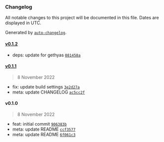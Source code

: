 ### Changelog

All notable changes to this project will be documented in this file. Dates are displayed in UTC.

Generated by [`auto-changelog`](https://github.com/CookPete/auto-changelog).

#### [v0.1.2](https://github.com/gethyas/create-hyas/compare/v0.1.1...v0.1.2)

- deps: update for gethyas [`081458a`](https://github.com/gethyas/create-hyas/commit/081458a7c331e2fd4ea277f4ec3cd95c94db1649)

#### [v0.1.1](https://github.com/gethyas/create-hyas/compare/v0.1.0...v0.1.1)

> 8 November 2022

- fix: update build settings [`3e2d27a`](https://github.com/gethyas/create-hyas/commit/3e2d27a1b66d0bf0f5d8938697c50191dd132455)
- meta: update CHANGELOG [`ac5cc2f`](https://github.com/gethyas/create-hyas/commit/ac5cc2f46dd47edd6f4db07d87895c681e54abbf)

#### v0.1.0

> 8 November 2022

- feat: initial commit [`906383b`](https://github.com/gethyas/create-hyas/commit/906383b88e04d975c1a58d5cef434a58d059ef0d)
- meta: update README [`ccf3577`](https://github.com/gethyas/create-hyas/commit/ccf3577005b46e9cbe1557b4b92c0b1f0cc589d4)
- meta: update README [`6f061c3`](https://github.com/gethyas/create-hyas/commit/6f061c35c4d36848febc176da614927b3151ce69)
